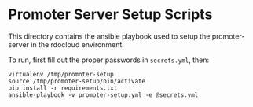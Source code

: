 Promoter Server Setup Scripts
=============================

This directory contains the ansible playbook used to setup the promoter-server
in the rdocloud environment.

To run, first fill out the proper passwords in `secrets.yml`, then:

    virtualenv /tmp/promoter-setup
    source /tmp/promoter-setup/bin/activate
    pip install -r requirements.txt
    ansible-playbook -v promoter-setup.yml -e @secrets.yml
